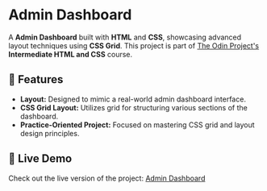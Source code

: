 # Admin Dashboard

A **Admin Dashboard** built with **HTML** and **CSS**, showcasing advanced layout techniques using **CSS Grid**. This project is part of [The Odin Project's](https://www.theodinproject.com/) **Intermediate HTML and CSS** course.  

## 🌟 Features

- **Layout:** Designed to mimic a real-world admin dashboard interface.  
- **CSS Grid Layout:** Utilizes grid for structuring various sections of the dashboard.  
- **Practice-Oriented Project:** Focused on mastering CSS grid and layout design principles.  

## 🔗 Live Demo

Check out the live version of the project: [Admin Dashboard](https://soham-powar.github.io/Admin-Dashboard/)  

